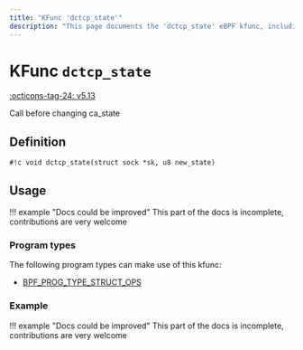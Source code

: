 ```yaml
---
title: "KFunc 'dctcp_state'"
description: "This page documents the 'dctcp_state' eBPF kfunc, including its defintion, usage, program types that can use it, and examples."
---
```

# KFunc `dctcp_state`

<!-- [FEATURE_TAG](dctcp_state) -->
[:octicons-tag-24: v5.13](https://github.com/torvalds/linux/commit/e78aea8b2170be1b88c96a4d138422986a737336)
<!-- [/FEATURE_TAG] -->

Call before changing ca_state

## Definition

<!-- [KFUNC_DEF] -->
`#!c void dctcp_state(struct sock *sk, u8 new_state)`
<!-- [/KFUNC_DEF] -->

## Usage

!!! example "Docs could be improved"
    This part of the docs is incomplete, contributions are very welcome

### Program types

The following program types can make use of this kfunc:

<!-- [KFUNC_PROG_REF] -->
- [BPF_PROG_TYPE_STRUCT_OPS](../program-type/BPF_PROG_TYPE_STRUCT_OPS.md)
<!-- [/KFUNC_PROG_REF] -->

### Example

!!! example "Docs could be improved"
    This part of the docs is incomplete, contributions are very welcome

